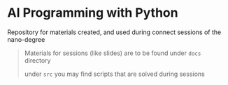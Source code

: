 # AI Programming with Python

Repository for materials created, and used during connect sessions of the nano-degree

> Materials for sessions (like slides) are to be found under `docs` directory
>
> under `src` you may find scripts that are solved during sessions
